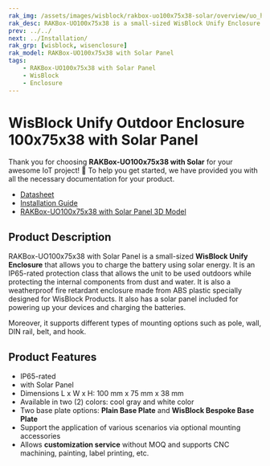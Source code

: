 ```yaml
---
rak_img: /assets/images/wisblock/rakbox-uo100x75x38-solar/overview/uo_home.png
rak_desc: RAKBox-UO100x75x38 is a small-sized WisBlock Unify Enclosure with a solar panel for powering up your devices and charging the batteries. It is an IP65-rated protection class that allows the unit to be used outdoors while protecting the internal components from dust and water.
prev: ../../
next: ../Installation/
rak_grp: [wisblock, wisenclosure]
rak_model: RAKBox-UO100x75x38 with Solar Panel
tags:
    - RAKBox-UO100x75x38 with Solar Panel
    - WisBlock
    - Enclosure
---
```


# WisBlock Unify Outdoor Enclosure 100x75x38 with Solar Panel

Thank you for choosing **RAKBox-UO100x75x38 with Solar** for your awesome IoT project! 🎉 To help you get started, we have provided you with all the necessary documentation for your product.

- [Datasheet](../Datasheet/)
- [Installation Guide](../Installation/)
- [RAKBox-UO100x75x38 with Solar Panel 3D Model](https://downloads.rakwireless.com/3D_File/WisBlock/Unify%20Enclosure/RAKBox-UO100x75x38/)

## Product Description
RAKBox-UO100x75x38 with Solar Panel is a small-sized **WisBlock Unify Enclosure** that allows you to charge the battery using solar energy. It is an IP65-rated protection class that allows the unit to be used outdoors while protecting the internal components from dust and water. It is also a weatherproof fire retardant enclosure made from ABS plastic specially designed for WisBlock Products. It also has a solar panel included for powering up your devices and charging the batteries.

Moreover, it supports different types of mounting options such as pole, wall, DIN rail, belt, and hook.

## Product Features
- IP65-rated
- with Solar Panel
- Dimensions L x W x H: 100&nbsp;mm x 75&nbsp;mm x 38&nbsp;mm
- Available in two (2) colors: cool gray and white color
- Two base plate options: **Plain Base Plate** and **WisBlock Bespoke Base Plate**
- Support the application of various scenarios via optional mounting accessories
- Allows **customization service** without MOQ and supports CNC machining, painting, label printing, etc.